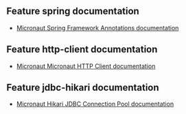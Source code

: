 ## Feature spring documentation

- [Micronaut Spring Framework Annotations documentation](https://micronaut-projects.github.io/micronaut-spring/latest/guide/index.html)

## Feature http-client documentation

- [Micronaut Micronaut HTTP Client documentation](https://docs.micronaut.io/latest/guide/index.html#httpClient)

## Feature jdbc-hikari documentation

- [Micronaut Hikari JDBC Connection Pool documentation](https://micronaut-projects.github.io/micronaut-sql/latest/guide/index.html#jdbc)

